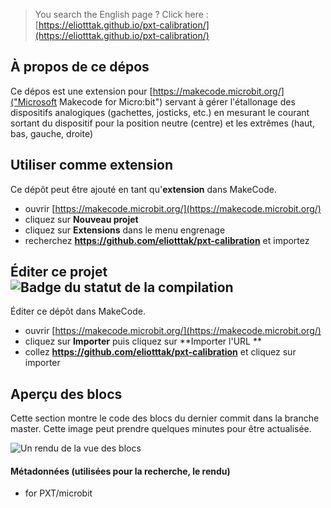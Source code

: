 > You search the English page ? Click here : [https://eliotttak.github.io/pxt-calibration/](https://eliotttak.github.io/pxt-calibration/)

## À propos de ce dépos

Ce dépos est une extension pour [https://makecode.microbit.org/]("Microsoft Makecode for Micro:bit") servant à gérer l'étallonage des dispositifs analogiques (gachettes, josticks, etc.) en mesurant le courant sortant du dispositif pour la position neutre (centre) et les extrêmes (haut, bas, gauche, droite)

## Utiliser comme extension

Ce dépôt peut être ajouté en tant qu'**extension** dans MakeCode.

* ouvrir [https://makecode.microbit.org/](https://makecode.microbit.org/)
* cliquez sur **Nouveau projet**
* cliquez sur **Extensions** dans le menu engrenage
* recherchez **https://github.com/eliotttak/pxt-calibration** et importez

## Éditer ce projet ![Badge du statut de la compilation](https://github.com/eliotttak/pxt-calibration/workflows/MakeCode/badge.svg)

Éditer ce dépôt dans MakeCode.

* ouvrir [https://makecode.microbit.org/](https://makecode.microbit.org/)
* cliquez sur **Importer** puis cliquez sur **Importer l'URL **
* collez **https://github.com/eliotttak/pxt-calibration** et cliquez sur importer

## Aperçu des blocs

Cette section montre le code des blocs du dernier commit dans la branche master.
Cette image peut prendre quelques minutes pour être actualisée.

![Un rendu de la vue des blocs](https://github.com/eliotttak/pxt-calibration/raw/master/.github/makecode/blocks.png)

#### Métadonnées (utilisées pour la recherche, le rendu)

* for PXT/microbit
<script src="https://makecode.com/gh-pages-embed.js"></script><script>makeCodeRender("{{ site.makecode.home_url }}", "{{ site.github.owner_name }}/{{ site.github.repository_name }}");</script>
